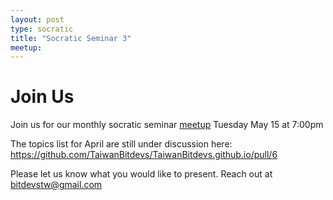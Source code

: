 ```yaml
---
layout: post
type: socratic
title: "Socratic Seminar 3"
meetup: 
---
```


# Join Us

Join us for our monthly socratic seminar [meetup](https://www.meetup.com/taiwan-bitdevs/events/285625288/)
 Tuesday May 15 at 7:00pm 

The topics list for April are still under discussion here:
<https://github.com/TaiwanBitdevs/TaiwanBitdevs.github.io/pull/6>

Please let us know what you would like to present. Reach out at bitdevstw@gmail.com


